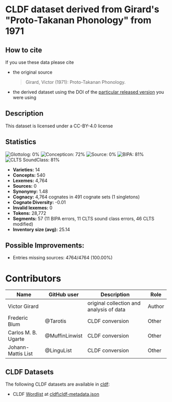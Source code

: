 # CLDF dataset derived from Girard's "Proto-Takanan Phonology" from 1971

## How to cite

If you use these data please cite
- the original source
  > Girard, Victor (1971): Proto-Takanan Phonology.
- the derived dataset using the DOI of the [particular released version](../../releases/) you were using

## Description


This dataset is licensed under a CC-BY-4.0 license

## Statistics


![Glottolog: 0%](https://img.shields.io/badge/Glottolog-0%25-red.svg "Glottolog: 0%")
![Concepticon: 72%](https://img.shields.io/badge/Concepticon-72%25-yellow.svg "Concepticon: 72%")
![Source: 0%](https://img.shields.io/badge/Source-0%25-red.svg "Source: 0%")
![BIPA: 81%](https://img.shields.io/badge/BIPA-81%25-yellowgreen.svg "BIPA: 81%")
![CLTS SoundClass: 81%](https://img.shields.io/badge/CLTS%20SoundClass-81%25-yellowgreen.svg "CLTS SoundClass: 81%")

- **Varieties:** 14
- **Concepts:** 540
- **Lexemes:** 4,764
- **Sources:** 0
- **Synonymy:** 1.48
- **Cognacy:** 4,764 cognates in 491 cognate sets (1 singletons)
- **Cognate Diversity:** -0.01
- **Invalid lexemes:** 0
- **Tokens:** 28,772
- **Segments:** 57 (11 BIPA errors, 11 CLTS sound class errors, 46 CLTS modified)
- **Inventory size (avg):** 25.14

## Possible Improvements:



- Entries missing sources: 4764/4764 (100.00%)

# Contributors

Name | GitHub user | Description | Role |
--- | --- | --- | --- |
Victor Girard | | original collection and analysis of data | Author
Frederic Blum | @Tarotis | CLDF conversion | Other
Carlos M. B. Ugarte | @MuffinLinwist | CLDF conversion | Other
Johann-Mattis List | @LinguList| CLDF conversion | Other




## CLDF Datasets

The following CLDF datasets are available in [cldf](cldf):

- CLDF [Wordlist](https://github.com/cldf/cldf/tree/master/modules/Wordlist) at [cldf\cldf-metadata.json](cldf\cldf-metadata.json)